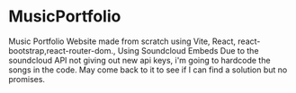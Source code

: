# MusicPortfolio
Music Portfolio Website made from scratch using Vite, React, react-bootstrap,react-router-dom., Using Soundcloud Embeds
Due to the soundcloud API not giving out new api keys, i'm going to hardcode the songs in the code. May come back to it to see if I can find a solution but no promises.
